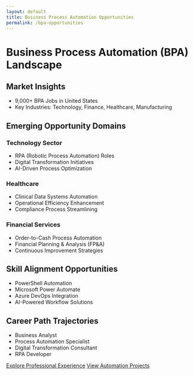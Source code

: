 ```yaml
---
layout: default
title: Business Process Automation Opportunities
permalink: /bpa-opportunities
---
```


# Business Process Automation (BPA) Landscape

## Market Insights
- 9,000+ BPA Jobs in United States
- Key Industries: Technology, Finance, Healthcare, Manufacturing

## Emerging Opportunity Domains

### Technology Sector
- RPA (Robotic Process Automation) Roles
- Digital Transformation Initiatives
- AI-Driven Process Optimization

### Healthcare
- Clinical Data Systems Automation
- Operational Efficiency Enhancement
- Compliance Process Streamlining

### Financial Services
- Order-to-Cash Process Automation
- Financial Planning & Analysis (FP&A)
- Continuous Improvement Strategies

## Skill Alignment Opportunities
- PowerShell Automation
- Microsoft Power Automate
- Azure DevOps Integration
- AI-Powered Workflow Solutions

## Career Path Trajectories
- Business Analyst
- Process Automation Specialist
- Digital Transformation Consultant
- RPA Developer

[Explore Professional Experience](/experience)
[View Automation Projects](/projects)
